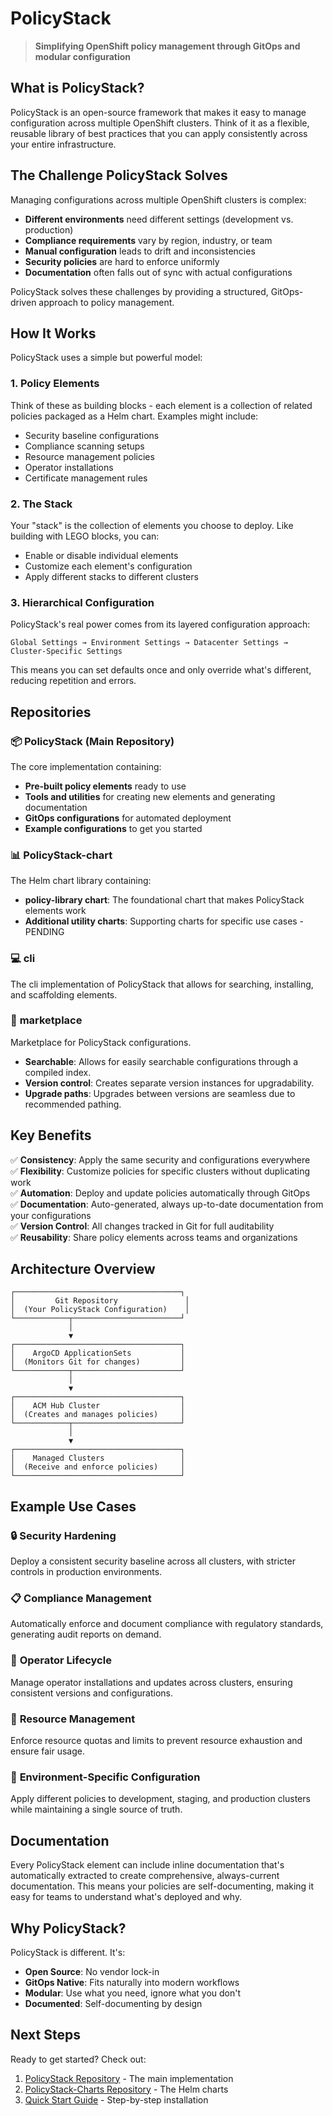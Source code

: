 # PolicyStack

> **Simplifying OpenShift policy management through GitOps and modular configuration**

## What is PolicyStack?

PolicyStack is an open-source framework that makes it easy to manage configuration across multiple OpenShift clusters. Think of it as a flexible, reusable library of best practices that you can apply consistently across your entire infrastructure.

## The Challenge PolicyStack Solves

Managing configurations across multiple OpenShift clusters is complex:
- **Different environments** need different settings (development vs. production)
- **Compliance requirements** vary by region, industry, or team
- **Manual configuration** leads to drift and inconsistencies
- **Security policies** are hard to enforce uniformly
- **Documentation** often falls out of sync with actual configurations

PolicyStack solves these challenges by providing a structured, GitOps-driven approach to policy management.

## How It Works

PolicyStack uses a simple but powerful model:

### 1. **Policy Elements** 
Think of these as building blocks - each element is a collection of related policies packaged as a Helm chart. Examples might include:
- Security baseline configurations
- Compliance scanning setups
- Resource management policies
- Operator installations
- Certificate management rules

### 2. **The Stack**
Your "stack" is the collection of elements you choose to deploy. Like building with LEGO blocks, you can:
- Enable or disable individual elements
- Customize each element's configuration
- Apply different stacks to different clusters

### 3. **Hierarchical Configuration**
PolicyStack's real power comes from its layered configuration approach:
```
Global Settings → Environment Settings → Datacenter Settings → Cluster-Specific Settings
```
This means you can set defaults once and only override what's different, reducing repetition and errors.

## Repositories

### 📦 **PolicyStack** (Main Repository)
The core implementation containing:
- **Pre-built policy elements** ready to use
- **Tools and utilities** for creating new elements and generating documentation
- **GitOps configurations** for automated deployment
- **Example configurations** to get you started

### 📊 **PolicyStack-chart** 
The Helm chart library containing:
- **policy-library chart**: The foundational chart that makes PolicyStack elements work
- **Additional utility charts**: Supporting charts for specific use cases - PENDING

### 💻 **cli**
The cli implementation of PolicyStack that allows for searching, installing, and scaffolding elements.

### 🏬 **marketplace**
Marketplace for PolicyStack configurations.
- **Searchable**: Allows for easily searchable configurations through a compiled index.
- **Version control**: Creates separate version instances for upgradability.
- **Upgrade paths**: Upgrades between versions are seamless due to recommended pathing.

## Key Benefits

✅ **Consistency**: Apply the same security and configurations everywhere  
✅ **Flexibility**: Customize policies for specific clusters without duplicating work  
✅ **Automation**: Deploy and update policies automatically through GitOps  
✅ **Documentation**: Auto-generated, always up-to-date documentation from your configurations  
✅ **Version Control**: All changes tracked in Git for full auditability  
✅ **Reusability**: Share policy elements across teams and organizations  

## Architecture Overview

```
┌─────────────────────────────────────┐
│         Git Repository               │
│  (Your PolicyStack Configuration)    │
└────────────┬────────────────────────┘
             │
             ▼
┌─────────────────────────────────────┐
│    ArgoCD ApplicationSets           │
│  (Monitors Git for changes)         │
└────────────┬────────────────────────┘
             │
             ▼
┌─────────────────────────────────────┐
│    ACM Hub Cluster                  │
│  (Creates and manages policies)     │
└────────────┬────────────────────────┘
             │
             ▼
┌─────────────────────────────────────┐
│    Managed Clusters                 │
│  (Receive and enforce policies)     │
└─────────────────────────────────────┘
```

## Example Use Cases

### 🔒 **Security Hardening**
Deploy a consistent security baseline across all clusters, with stricter controls in production environments.

### 📋 **Compliance Management**
Automatically enforce and document compliance with regulatory standards, generating audit reports on demand.

### 🚀 **Operator Lifecycle**
Manage operator installations and updates across clusters, ensuring consistent versions and configurations.

### 🔧 **Resource Management**
Enforce resource quotas and limits to prevent resource exhaustion and ensure fair usage.

### 🎯 **Environment-Specific Configuration**
Apply different policies to development, staging, and production clusters while maintaining a single source of truth.

## Documentation

Every PolicyStack element can include inline documentation that's automatically extracted to create comprehensive, always-current documentation. This means your policies are self-documenting, making it easy for teams to understand what's deployed and why.

## Why PolicyStack?

PolicyStack is different. It's:
- **Open Source**: No vendor lock-in
- **GitOps Native**: Fits naturally into modern workflows
- **Modular**: Use what you need, ignore what you don't
- **Documented**: Self-documenting by design

## Next Steps

Ready to get started? Check out:
1. [PolicyStack Repository](https://github.com/PolicyStack/PolicyStack) - The main implementation
2. [PolicyStack-Charts Repository](https://github.com/PolicyStack/PolicyStack-charts) - The Helm charts
3. [Quick Start Guide](https://github.com/PolicyStack/PolicyStack#installation) - Step-by-step installation
